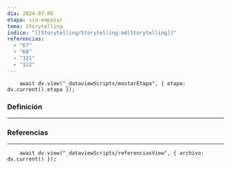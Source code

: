 ```yaml
---
dia: 2024-07-08
etapa: sin-empezar
tema: Storytelling
indice: "[[Storytelling/Storytelling.md|Storytelling]]"
referencias:
  - "67"
  - "68"
  - "121"
  - "122"
---
```

```dataviewjs
	await dv.view("_dataviewScripts/mostarEtapa", { etapa: dv.current().etapa });
```
### Definición
---




### Referencias
---
```dataviewjs
	await dv.view("_dataviewScripts/referenciasView", { archivo: dv.current() });
```